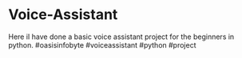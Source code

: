 # Voice-Assistant
Here iI have done a  basic voice assistant project for the beginners in python. #oasisinfobyte  #voiceassistant #python #project
